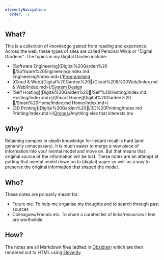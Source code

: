 ```yaml
---
eleventyNavigation:
  order: -1
---
```

## What?
This is a collection of knowledge gained from reading and experience. Across the web, these types of sites are called Personal Wikis or "Digital Gardens".
The topics in my Digital Garden include:
- [Software Engineering](Digital%20Garden%20🌳/Software%20Engineering/Index.md Engineering/Index.md>)/[Programming](Digital%20Garden/Programming/Index.md)
- [Cloud & Web](Digital%20Garden%20🌳/Cloud%20&%20Web/Index.md & Web/Index.md>)/[System Design](Digital%20Garden/Design/Index.md)
- [Self Hosting](Digital%20Garden%20🌳/Self%20Hosting/Index.md Hosting/Index.md>)/[Smart Home](Digital%20Garden%20🌳/Smart%20Home/Index.md Home/Index.md>)
- [3D Printing](Digital%20Garden%20🌳/3D%20Printing/Index.md Printing/Index.md>)/[Drones](Digital%20Garden/Drones/Index.md)/Anything else that interests me

## Why?
Retaining complex in-depth knowledge for instant recall is hard (and generally unnecessary). It is much easier to merge a new piece of information into your mental model and move on. But that means that original source of the information will be lost. These notes are an attempt at putting that mental model down on to (digital) paper as well as a way to preserve the original information that shaped the model.

## Who?
These notes are primarily meant for:
- Future me. To help me organise my thoughts and to search through past sources
- Colleagues/Friends etc. To share a curated list of links/resources I feel are worthwhile 

## How?
The notes are all Markdown files (edited in [Obsidian](https://obsidian.md/)) which are then rendered out to HTML using [Eleventy](https://www.11ty.dev/).